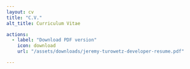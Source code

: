 ```yaml
---
layout: cv
title: "C.V."
alt_title: Curriculum Vitae

actions:
  - label: "Download PDF version"
    icon: download
    url: "/assets/downloads/jeremy-turowetz-developer-resume.pdf"

---
```

